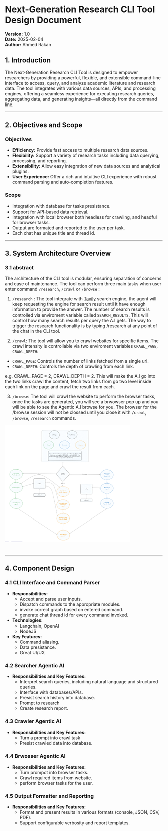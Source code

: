 # Next-Generation Research CLI Tool Design Document

**Version:** 1.0  
**Date:** 2025-02-04  
**Author:** Ahmed Rakan

## 1. Introduction

The Next-Generation Research CLI Tool is designed to empower researchers by providing a powerful, flexible, and extensible command-line interface to access, query, and analyze academic literature and research data. The tool integrates with various data sources, APIs, and processing engines, offering a seamless experience for executing research queries, aggregating data, and generating insights—all directly from the command line.

---

## 2. Objectives and Scope

### Objectives

- **Efficiency:** Provide fast access to multiple research data sources.
- **Flexibility:** Support a variety of research tasks including data querying, processing, and reporting.
- **Extensibility:** Allow easy integration of new data sources and analytical plugins.
- **User Experience:** Offer a rich and intuitive CLI experience with robust command parsing and auto-completion features.

### Scope

- Integration with database for tasks presistance.
- Support for API-based data retrieval.
- Integration with local browser both headless for crawling, and headful for browser tasks.
- Output are formated and reported to the user per task.
- Each chat has unique title and thread id.

---

## 3. System Architecture Overview

### 3.1 abstract

The architecture of the CLI tool is modular, ensuring separation of concerns and ease of maintenance. The tool can perform three main tasks when user enter command `/research`, `/crawl` or `/browse` :

1. `/research` : The tool integrate with <a href="https://tavily.com/">Tavily</a> search engine, the agent will keep requesting the engine for search result until it have enough information to provide the answer. The number of search results is controlled via enviroment variable called `SEARCH_RESULTS`. This will control how many search results per query the A.I gets. The way to trigger the research functionality is by typing /research at any point of the chat in the CLI tool.

2. `/crawl`: The tool will allow you to crawl websites for specific items. The crawl intensity is controllable via two enviroment variables `CRAWL_PAGE`, `CRAWL_DEPTH`:

- `CRAWL_PAGE`: Controls the number of links fetched from a single url.
- `CRAWL_DEPTH`: Controls the depth of crawling from each link.

e.g. CRAWL_PAGE = 2, CRAWL_DEPTH = 2. This will make the A.I go into the two links crawl the content, fetch two links from go two level inside each link on the page and crawl the result from each.

3. `/browse`: The tool will crawl the website to perform the browser tasks, once the tasks are generated, you will see a brwowser pop up and you will be able to see the Agentic A.I browse for you. The browser for the /browse session will not be clossed until you close it with `/crawl`, `/browse`, `/research` commands.

<img src="./assets/arch.png" width=400 alt="webpilot cli architecture" />

#

---

## 4. Component Design

### 4.1 CLI Interface and Command Parser

- **Responsibilities:**
  - Accept and parse user inputs.
  - Dispatch commands to the appropriate modules.
  - invoke correct graph based on entered command.
  - generate chat thread id for every command invoked.
- **Technologies:**
  - Langchain, OpenAI
  - NodeJS
- **Key Features:**
  - Command aliasing.
  - Data presistance.
  - Great UI/UX

### 4.2 Searcher Agentic AI

- **Responsibilities and Key Features:**
  - Interpret search queries, including natural language and structured queries.
  - Interface with databases/APIs.
  - Presist search history into database.
  - Prompt to research
  - Create research report.

### 4.3 Crawler Agentic AI

- **Responsibilities and Key Features:**
  - Turn a prompt into crawl task
  - Presist crawled data into database.

### 4.4 Brwosser Agentic AI

- **Responsibilities and Key Features:**
  - Turn prompot into browser tasks.
  - Crawl required items from website.
  - perform browser tasks for the user.

### 4.5 Output Formatter and Reporting

- **Responsibilities and Key Features:**
  - Format and present results in various formats (console, JSON, CSV, PDF).
  - Support configurable verbosity and report templates.
